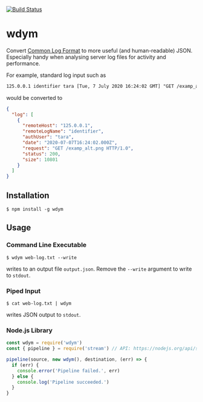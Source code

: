 [![Build Status](https://travis-ci.com/abircb/wdym.svg?token=kBvypWapbvpPYcC9Jrdw&branch=master)](https://travis-ci.com/abircb/wdym)

# wdym

Convert [Common Log Format](https://httpd.apache.org/docs/1.3/logs.html#common) to more useful (and human-readable) JSON. Especially handy when analysing server log files for activity and performance.

For example, standard log input such as

```txt
125.0.0.1 identifier tara [Tue, 7 July 2020 16:24:02 GMT] "GET /examp_alt.png HTTP/1.0" 200 10801
```

would be converted to

```json
{
  "log": [
    {
      "remoteHost": "125.0.0.1",
      "remoteLogName": "identifier",
      "authUser": "tara",
      "date": "2020-07-07T16:24:02.000Z",
      "request": "GET /examp_alt.png HTTP/1.0",
      "status": 200,
      "size": 10801
    }
  ]
}
```

## Installation

```cli
$ npm install -g wdym
```

## Usage

### Command Line Executable

```cli
$ wdym web-log.txt --write
```

writes to an output file `output.json`. Remove the `--write` argument to write to `stdout`.

### Piped Input

```cli
$ cat web-log.txt | wdym
```

writes JSON output to `stdout`.

### Node.js Library

```js
const wdym = require('wdym')
const { pipeline } = require('stream') // API: https://nodejs.org/api/stream.html#stream_stream_pipeline_source_transforms_destination_callback

pipeline(source, new wdym(), destination, (err) => {
  if (err) {
    console.error('Pipeline failed.', err)
  } else {
    console.log('Pipeline succeeded.')
  }
}
```
